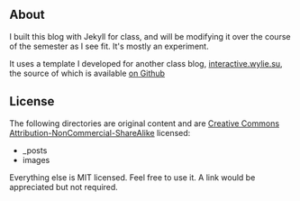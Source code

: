 About
---

I built this blog with Jekyll for class, and will be modifying it over the course of the semester as I see fit. It's mostly an experiment.

It uses a template I developed for another class blog, [interactive.wylie.su](http://interactive.wylie.su), the source of which is available [on Github](https://github.com/wylieconlon/interactive.wylie.su)

License
---

The following directories are original content and are [Creative Commons Attribution-NonCommercial-ShareAlike](http://creativecommons.org/licenses/by-nc-sa/3.0/) licensed:

 - _posts
 - images
 
Everything else is MIT licensed. Feel free to use it. A link would be appreciated but not required.